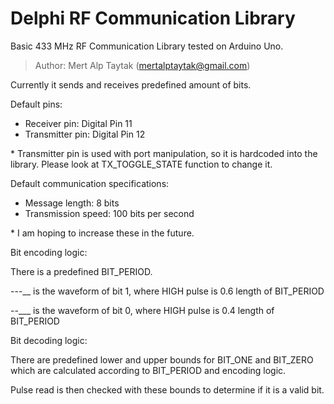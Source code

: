 # Delphi RF Communication Library

Basic 433 MHz RF Communication Library tested on Arduino Uno.

> Author: Mert Alp Taytak (mertalptaytak@gmail.com)

Currently it sends and receives predefined amount of bits.

Default pins:

- Receiver pin:    Digital Pin 11
- Transmitter pin: Digital Pin 12
    
\* Transmitter pin is used with port manipulation, so it is hardcoded
into the library. Please look at TX_TOGGLE_STATE function to change it.

Default communication specifications:

- Message length: 8 bits
- Transmission speed: 100 bits per second
    
\* I am hoping to increase these in the future.

Bit encoding logic:

There is a predefined BIT_PERIOD.

---__ is the waveform of bit 1, where HIGH pulse is 0.6 length of BIT_PERIOD

--___ is the waveform of bit 0, where HIGH pulse is 0.4 length of BIT_PERIOD

Bit decoding logic:

There are predefined lower and upper bounds for BIT_ONE and BIT_ZERO
which are calculated according to BIT_PERIOD and encoding logic.

Pulse read is then checked with these bounds to determine if it is a
valid bit.
